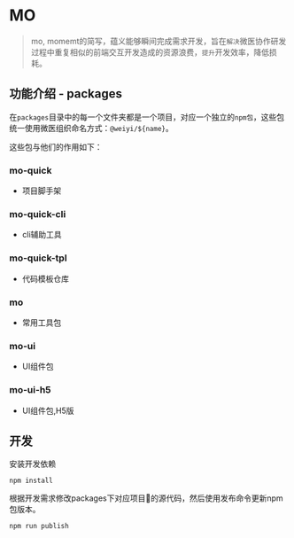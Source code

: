 # MO

> mo, momemt的简写，蕴义能够瞬间完成需求开发，旨在`解决`微医协作研发过程中重复相似的前端交互开发造成的资源浪费，`提升`开发效率，降低损耗。

## 功能介绍 - packages

在`packages`目录中的每一个文件夹都是一个项目，对应一个独立的`npm包`，这些包统一使用微医组织命名方式：`@weiyi/${name}`。

这些包与他们的作用如下：

### mo-quick

- 项目脚手架

### mo-quick-cli

- cli辅助工具

### mo-quick-tpl

- 代码模板仓库

### mo

- 常用工具包

### mo-ui

- UI组件包

### mo-ui-h5

- UI组件包,H5版

## 开发

安装开发依赖

```shell
npm install
```

根据开发需求修改packages下对应项目的源代码，然后使用发布命令更新npm包版本。

```shell
npm run publish
```
